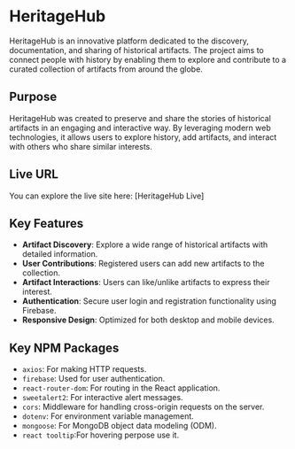 # HeritageHub

HeritageHub is an innovative platform dedicated to the discovery, documentation, and sharing of historical artifacts. The project aims to connect people with history by enabling them to explore and contribute to a curated collection of artifacts from around the globe.

## Purpose

HeritageHub was created to preserve and share the stories of historical artifacts in an engaging and interactive way. By leveraging modern web technologies, it allows users to explore history, add artifacts, and interact with others who share similar interests.

## Live URL

You can explore the live site here: [HeritageHub Live]

## Key Features

- **Artifact Discovery**: Explore a wide range of historical artifacts with detailed information.
- **User Contributions**: Registered users can add new artifacts to the collection.
- **Artifact Interactions**: Users can like/unlike artifacts to express their interest.
- **Authentication**: Secure user login and registration functionality using Firebase.
- **Responsive Design**: Optimized for both desktop and mobile devices.



## Key NPM Packages

- `axios`: For making HTTP requests.
- `firebase`: Used for user authentication.
- `react-router-dom`: For routing in the React application.
- `sweetalert2`: For interactive alert messages.
- `cors`: Middleware for handling cross-origin requests on the server.
- `dotenv`: For environment variable management.
- `mongoose`: For MongoDB object data modeling (ODM).
- `react tooltip`:For hovering perpose use it.



